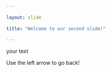 ```yaml
---
	
layout: slide
	
title: "Welcome to our second slide!"
	
---
```


your text
	
Use the left arrow to go back!
